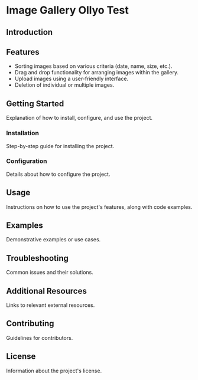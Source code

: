 # Image Gallery Ollyo Test


## Introduction

## Features
- Sorting images based on various criteria (date, name, size, etc.).
- Drag and drop functionality for arranging images within the gallery.
- Upload images using a user-friendly interface.
- Deletion of individual or multiple images.

## Getting Started
Explanation of how to install, configure, and use the project.

### Installation
Step-by-step guide for installing the project.

### Configuration
Details about how to configure the project.

## Usage
Instructions on how to use the project's features, along with code examples.

## Examples
Demonstrative examples or use cases.

## Troubleshooting
Common issues and their solutions.

## Additional Resources
Links to relevant external resources.

## Contributing
Guidelines for contributors.

## License
Information about the project's license.